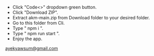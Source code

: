 - Click "Code<>" dropdown green button.
- Click "Download ZIP".
- Extract akm-main.zip from Download folder to your desired folder.
- Go to this folder from Cli.
- Type " npm i ".
- Type " npm run start ". 
- Enjoy the app.

ayekyawsum@gmail.com
